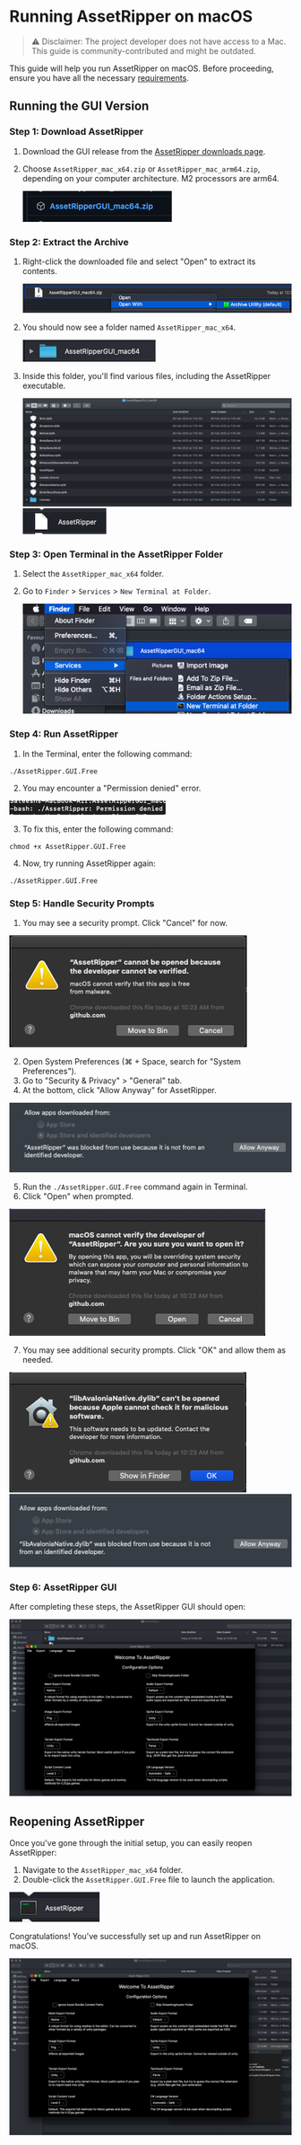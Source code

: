 # Running AssetRipper on macOS

> ⚠️ Disclaimer: The project developer does not have access to a Mac. This guide is community-contributed and might be outdated.

This guide will help you run AssetRipper on macOS. Before proceeding, ensure you have all the necessary [requirements](https://assetripper.github.io/AssetRipper/articles/Requirements.html).

## Running the GUI Version

### Step 1: Download AssetRipper

1. Download the GUI release from the [AssetRipper downloads page](https://assetripper.github.io/AssetRipper/articles/Downloads.html).
2. Choose `AssetRipper_mac_x64.zip` or `AssetRipper_mac_arm64.zip`, depending on your computer architecture. M2 processors are arm64.

   ![Download AssetRipper](images/RunningOnMac/001.png)

### Step 2: Extract the Archive

1. Right-click the downloaded file and select "Open" to extract its contents.

   ![Extract AssetRipper](images/RunningOnMac/002.png)

2. You should now see a folder named `AssetRipper_mac_x64`.

   ![AssetRipper folder](images/RunningOnMac/003.png)

3. Inside this folder, you'll find various files, including the AssetRipper executable.

   ![AssetRipper contents](images/RunningOnMac/004.png)
   ![AssetRipper executable](images/RunningOnMac/005.png)

### Step 3: Open Terminal in the AssetRipper Folder

1. Select the `AssetRipper_mac_x64` folder.
2. Go to `Finder` > `Services` > `New Terminal at Folder`.

   ![Open Terminal](images/RunningOnMac/006.png)

### Step 4: Run AssetRipper

1. In the Terminal, enter the following command:
```
./AssetRipper.GUI.Free
```
2. You may encounter a "Permission denied" error.

![Permission denied](images/RunningOnMac/008.png)

3. To fix this, enter the following command:
```
chmod +x AssetRipper.GUI.Free
```
4. Now, try running AssetRipper again:
```
./AssetRipper.GUI.Free
```

### Step 5: Handle Security Prompts

1. You may see a security prompt. Click "Cancel" for now.

![Security prompt](images/RunningOnMac/010.png)

2. Open System Preferences (⌘ + Space, search for "System Preferences").
3. Go to "Security & Privacy" > "General" tab.
4. At the bottom, click "Allow Anyway" for AssetRipper.

![Allow AssetRipper](images/RunningOnMac/013.png)

5. Run the `./AssetRipper.GUI.Free` command again in Terminal.
6. Click "Open" when prompted.

![Open AssetRipper](images/RunningOnMac/014.png)

7. You may see additional security prompts. Click "OK" and allow them as needed.

![Additional prompts](images/RunningOnMac/015.png)
![More prompts](images/RunningOnMac/016.png)

### Step 6: AssetRipper GUI

After completing these steps, the AssetRipper GUI should open:

![AssetRipper GUI](images/RunningOnMac/017.png)

## Reopening AssetRipper

Once you've gone through the initial setup, you can easily reopen AssetRipper:

1. Navigate to the `AssetRipper_mac_x64` folder.
2. Double-click the `AssetRipper.GUI.Free` file to launch the application.

![Reopen AssetRipper](images/RunningOnMac/018.png)

Congratulations! You've successfully set up and run AssetRipper on macOS.

![AssetRipper running](images/RunningOnMac/019.png)
